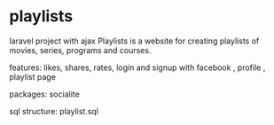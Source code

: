 # playlists
laravel project with ajax
Playlists is a website for creating playlists of movies, series, programs and courses.


features: likes, shares, rates, login and signup with facebook , profile , playlist page

packages: socialite

sql structure: playlist.sql
